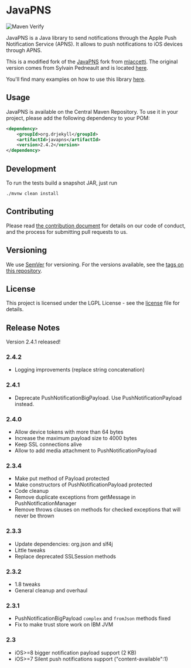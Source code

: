 # JavaPNS

![Maven Verify](https://github.com/drjekyll-org/javapns/workflows/Maven%20Verify/badge.svg)

JavaPNS is a Java library to send notifications through the Apple Push Notification Service (APNS). It
allows to push notifications to iOS devices through APNS.

This is a modified fork of the [JavaPNS](https://github.com/mlaccetti/JavaPNS) fork from
[mlaccetti](https://github.com/mlaccetti). The original version comes from Sylvain Pedneault and is located
[here](http://code.google.com/p/javapns).

You'll find many examples on how to use this library [here](https://code.google.com/archive/p/javapns/wikis).

## Usage

JavaPNS is available on the Central Maven Repository. To use it in your project, please add the following dependency to your POM:

```xml
<dependency>
	<groupId>org.drjekyll</groupId>
	<artifactId>javapns</artifactId>
	<version>2.4.2</version>
</dependency>
```

## Development

To run the tests build a snapshot JAR, just run

    ./mvnw clean install

## Contributing

Please read [the contribution document](CONTRIBUTING.md) for details on our code of conduct, and the process for submitting pull requests to us.

## Versioning

We use [SemVer](http://semver.org/) for versioning. For the versions available, see the [tags on this repository](https://github.com/drjekyll-org/javapns/tags).

## License

This project is licensed under the LGPL License - see the [license](LICENSE) file for details.

## Release Notes

Version 2.4.1 released!

### 2.4.2

* Logging improvements (replace string concatenation)

### 2.4.1

* Deprecate PushNotificationBigPayload. Use PushNotificationPayload instead.

### 2.4.0

* Allow device tokens with more than 64 bytes
* Increase the maximum payload size to 4000 bytes
* Keep SSL connections alive
* Allow to add media attachment to PushNotificationPayload

### 2.3.4

* Make put method of Payload protected
* Make constructors of PushNotificationPayload protected
* Code cleanup
* Remove duplicate exceptions from getMessage in PushNotificationManager
* Remove throws clauses on methods for checked exceptions that will never be thrown

### 2.3.3

* Update dependencies: org.json and slf4j
* Little tweaks
* Replace deprecated SSLSession methods

### 2.3.2

* 1.8 tweaks
* General cleanup and overhaul

### 2.3.1

* PushNotificationBigPayload ```complex``` and ```fromJson``` methods fixed
* Fix to make trust store work on IBM JVM

### 2.3

* iOS>=8 bigger notification payload support (2 KB)
* iOS>=7 Silent push notifications support ("content-available":1)

